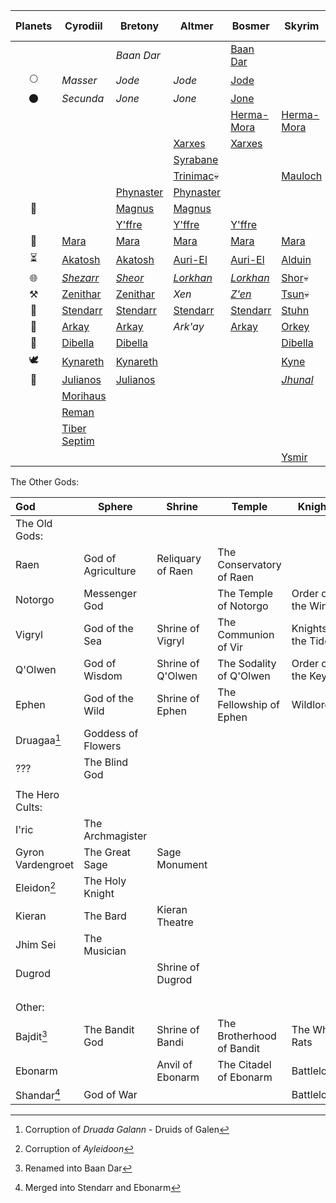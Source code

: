 
| Planets | Cyrodiil                                                                | Bretony                                                            | Altmer                                                             | Bosmer                                                              | Skyrim                                                              | Ten Ancestors                                                    |
| :-----: | ----------------------------------------------------------------------- | ------------------------------------------------------------------ | ------------------------------------------------------------------ | ------------------------------------------------------------------- | ------------------------------------------------------------------- | ---------------------------------------------------------------- |
|         |                                                                         | *Baan Dar*                                                         |                                                                    | [Baan Dar](Varieties%20of%20Faith%20in%20the%20Empire#^BaanDar)     |                                                                     |                                                                  |
|   🌕    | *Masser*                                                                | *Jode*                                                             | *Jode*                                                             | [Jode](Varieties%20of%20Faith%20in%20the%20Empire#^Jode)            |                                                                     |                                                                  |
|   🌑    | *Secunda*                                                               | *Jone*                                                             | *Jone*                                                             | [Jone](Varieties%20of%20Faith%20in%20the%20Empire#^Jone)            |                                                                     |                                                                  |
|         |                                                                         |                                                                    |                                                                    | [Herma-Mora](Varieties%20of%20Faith%20in%20the%20Empire#^HermaMora) | [Herma-Mora](Varieties%20of%20Faith%20in%20the%20Empire#^HermaMora) |                                                                  |
|         |                                                                         |                                                                    | [Xarxes](Varieties%20of%20Faith%20in%20the%20Empire#^Xarxes)       | [Xarxes](Varieties%20of%20Faith%20in%20the%20Empire#^Xarxes)        |                                                                     |                                                                  |
|         |                                                                         |                                                                    | [Syrabane](Varieties%20of%20Faith%20in%20the%20Empire#^Syrabane)   |                                                                     |                                                                     |                                                                  |
|         |                                                                         |                                                                    | [Trinimac](Varieties%20of%20Faith%20in%20the%20Empire#^Trinimac)💀 |                                                                     | [Mauloch](Varieties%20of%20Faith%20in%20the%20Empire#^Mauloch)      |                                                                  |
|         |                                                                         | [Phynaster](Varieties%20of%20Faith%20in%20the%20Empire#^Phynaster) | [Phynaster](Varieties%20of%20Faith%20in%20the%20Empire#^Phynaster) |                                                                     |                                                                     |                                                                  |
|   🔆    |                                                                         | [Magnus](Varieties%20of%20Faith%20in%20the%20Empire#^Magnus)       | [Magnus](Varieties%20of%20Faith%20in%20the%20Empire#^Magnus)       |                                                                     |                                                                     | [Magnus](Varieties%20of%20Faith%20in%20the%20Empire#^Magnus)     |
|         |                                                                         | [Y'ffre](Varieties%20of%20Faith%20in%20the%20Empire#^Yffre)        | [Y'ffre](Varieties%20of%20Faith%20in%20the%20Empire#^Yffre)        | [Y'ffre](Varieties%20of%20Faith%20in%20the%20Empire#^Yffre)         |                                                                     | [Y'ffre](Varieties%20of%20Faith%20in%20the%20Empire#^Yffre)      |
|   🎀    | [Mara](Varieties%20of%20Faith%20in%20the%20Empire#^Mara)                | [Mara](Varieties%20of%20Faith%20in%20the%20Empire#^Mara)           | [Mara](Varieties%20of%20Faith%20in%20the%20Empire#^Mara)           | [Mara](Varieties%20of%20Faith%20in%20the%20Empire#^Mara)            | [Mara](Varieties%20of%20Faith%20in%20the%20Empire#^Mara)            | [Mara](Varieties%20of%20Faith%20in%20the%20Empire#^Mara)         |
|    ⏳    | [Akatosh](Varieties%20of%20Faith%20in%20the%20Empire#^Akatosh)          | [Akatosh](Varieties%20of%20Faith%20in%20the%20Empire#^Akatosh)     | [Auri-El](Varieties%20of%20Faith%20in%20the%20Empire#^AuriEl)      | [Auri-El](Varieties%20of%20Faith%20in%20the%20Empire#^AuriEl)       | [Alduin](Varieties%20of%20Faith%20in%20the%20Empire#^Alduin)        | [Auri-El](Varieties%20of%20Faith%20in%20the%20Empire#^AuriEl)    |
|   🌐    | [*Shezarr*](Varieties%20of%20Faith%20in%20the%20Empire#^Shezarr)        | [*Sheor*](Varieties%20of%20Faith%20in%20the%20Empire#^Sheor)       | [*Lorkhan*](Varieties%20of%20Faith%20in%20the%20Empire#^Lorkhan)   | [*Lorkhan*](Varieties%20of%20Faith%20in%20the%20Empire#^Lorkhan)    | [Shor](Varieties%20of%20Faith%20in%20the%20Empire#^Shor)💀          |                                                                  |
|   ⚒️    | [Zenithar](Varieties%20of%20Faith%20in%20the%20Empire#^Zenithar)        | [Zenithar](Varieties%20of%20Faith%20in%20the%20Empire#^Zenithar)   | *Xen*                                                              | [*Z'en*](Varieties%20of%20Faith%20in%20the%20Empire#^Zen)           | [Tsun](Varieties%20of%20Faith%20in%20the%20Empire#^Tsun)💀          | [Zenithar](Varieties%20of%20Faith%20in%20the%20Empire#^Zenithar) |
|   🍷    | [Stendarr](Varieties%20of%20Faith%20in%20the%20Empire#^Stendarr)        | [Stendarr](Varieties%20of%20Faith%20in%20the%20Empire#^Stendarr)   | [Stendarr](Varieties%20of%20Faith%20in%20the%20Empire#^Stendarr)   | [Stendarr](Varieties%20of%20Faith%20in%20the%20Empire#^Stendarr)    | [Stuhn](Varieties%20of%20Faith%20in%20the%20Empire#^Stuhn)          | [Stendarr](Varieties%20of%20Faith%20in%20the%20Empire#^Stendarr) |
|   💫    | [Arkay](Varieties%20of%20Faith%20in%20the%20Empire#^Arkay)              | [Arkay](Varieties%20of%20Faith%20in%20the%20Empire#^Arkay)         | *Ark'ay*                                                           | [Arkay](Varieties%20of%20Faith%20in%20the%20Empire#^Arkay)          | [Orkey](Varieties%20of%20Faith%20in%20the%20Empire#^Orkey)          | [Arkay](Varieties%20of%20Faith%20in%20the%20Empire#^Arkay)       |
|   🌷    | [Dibella](Varieties%20of%20Faith%20in%20the%20Empire#^Dibella)          | [Dibella](Varieties%20of%20Faith%20in%20the%20Empire#^Dibella)     |                                                                    |                                                                     | [Dibella](Varieties%20of%20Faith%20in%20the%20Empire#^Dibella)      | [Dibella](Varieties%20of%20Faith%20in%20the%20Empire#^Dibella)   |
|   🕊️   | [Kynareth](Varieties%20of%20Faith%20in%20the%20Empire#^Kynareth)        | [Kynareth](Varieties%20of%20Faith%20in%20the%20Empire#^Kynareth)   |                                                                    |                                                                     | [Kyne](Varieties%20of%20Faith%20in%20the%20Empire#^Kyne)            | [Kynareth](Varieties%20of%20Faith%20in%20the%20Empire#^Kynareth) |
|   🔺    | [Julianos](Varieties%20of%20Faith%20in%20the%20Empire#^Julianos)        | [Julianos](Varieties%20of%20Faith%20in%20the%20Empire#^Julianos)   |                                                                    |                                                                     | [*Jhunal*](Varieties%20of%20Faith%20in%20the%20Empire#^Jhunal)      | [Julianos](Varieties%20of%20Faith%20in%20the%20Empire#^Julianos) |
|         | [Morihaus](Varieties%20of%20Faith%20in%20the%20Empire#^Morihaus)        |                                                                    |                                                                    |                                                                     |                                                                     |                                                                  |
|         | [Reman](Varieties%20of%20Faith%20in%20the%20Empire#^Reman)              |                                                                    |                                                                    |                                                                     |                                                                     |                                                                  |
|         | [Tiber Septim](Varieties%20of%20Faith%20in%20the%20Empire#^TiberSeptim) |                                                                    |                                                                    |                                                                     |                                                                     |                                                                  |
|         |                                                                         |                                                                    |                                                                    |                                                                     | [Ysmir](Varieties%20of%20Faith%20in%20the%20Empire#^Ysmir)          |                                                                  |

The Other Gods:

| God               | Sphere             | Shrine            | Temple                    | Knights             |
| :---------------- | ------------------ | ----------------- | ------------------------- | ------------------- |
| The Old Gods:     |                    |                   |                           |                     |
| Raen              | God of Agriculture | Reliquary of Raen | The Conservatory of Raen  |                     |
| Notorgo           | Messenger God      |                   | The Temple of Notorgo     | Order of the Wings  |
| Vigryl            | God of the Sea     | Shrine of Vigryl  | The Communion of Vir      | Knights of the Tide |
| Q'Olwen           | God of Wisdom      | Shrine of Q'Olwen | The Sodality of Q'Olwen   | Order of the Key    |
| Ephen             | God of the Wild    | Shrine of Ephen   | The Fellowship of Ephen   | Wildlords           |
| Druagaa[^2]       | Goddess of Flowers |                   |                           |                     |
| ???               | The Blind God      |                   |                           |                     |
|                   |                    |                   |                           |                     |
| The Hero Cults:   |                    |                   |                           |                     |
| I'ric             | The Archmagister   |                   |                           |                     |
| Gyron Vardengroet | The Great Sage     | Sage Monument     |                           |                     |
| Eleidon[^3]       | The Holy Knight    |                   |                           |                     |
| Kieran            | The Bard           | Kieran Theatre    |                           |                     |
| Jhim Sei          | The Musician       |                   |                           |                     |
| Dugrod            |                    | Shrine of Dugrod  |                           |                     |
|                   |                    |                   |                           |                     |
|                   |                    |                   |                           |                     |
|                   |                    |                   |                           |                     |
| Other:            |                    |                   |                           |                     |
| Bajdit[^4]        | The Bandit God     | Shrine of Bandi   | The Brotherhood of Bandit | The Wharf Rats      |
| Ebonarm           |                    | Anvil of Ebonarm  | The Citadel of Ebonarm    | Battlelords         |
| Shandar[^1]       | God of War         |                   |                           | Battlelords         |
[^1]: Merged into Stendarr and Ebonarm
[^2]: Corruption of *Druada Galann* - Druids of Galen
[^3]: Corruption of *Ayleidoon*
[^4]: Renamed into Baan Dar

